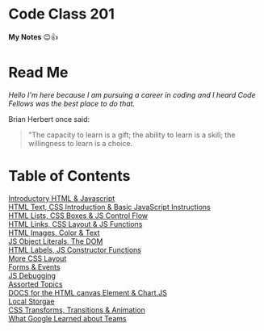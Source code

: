 
# Code Class 201
**My Notes** :wink::+1:

# Read Me
*Hello I'm here because I am pursuing a career in coding and I heard Code Fellows was the best place to do that.*  

Brian Herbert once said:  
>"The capacity to learn is a gift; the ability to learn is a skill; the willingness to learn is a choice.  
                                                                               

# Table of Contents

[Introductory HTML & Javascript](introduction.md)  
[HTML Text, CSS Introduction & Basic JavaScript Instructions](text-intro-basic.md)    
[HTML Lists, CSS Boxes & JS Control Flow](lists-boxes-control.md)  
[HTML Links, CSS Layout & JS Functions](links-layout-functions.md)  
[HTML Images, Color & Text](images-color-text.md)  
[JS Object Literals, The DOM](object-dom.md)  
[HTML Labels, JS Constructor Functions](labels-functions.md)  
[More CSS Layout](layout.md)  
[Forms & Events](forms-events.md)   
[JS Debugging](debug.md)    
[Assorted Topics](topics.md)  
[DOCS for the HTML canvas Element & Chart.JS](docs-canvas-element.md)  
[Local Storgae](storage.md)   
[CSS Transforms, Transitions & Animation](trans-animation.md)    
[What Google Learned about Teams](google-teams.md)    










